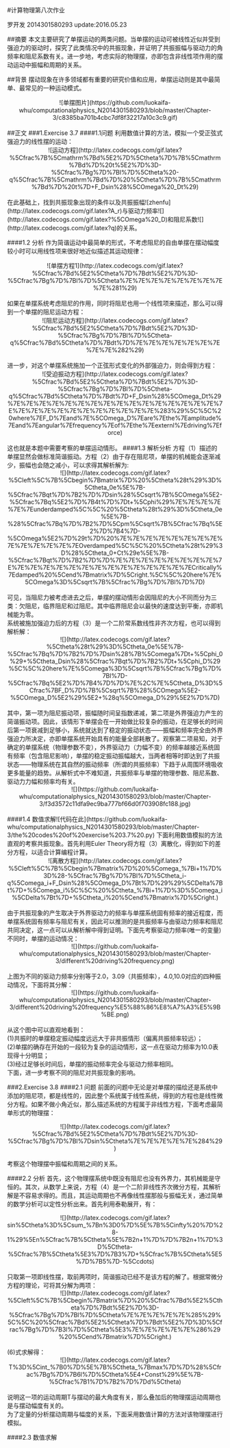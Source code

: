 #计算物理第八次作业

罗开发  2014301580293  update:2016.05.23

##摘要
   本文主要研究了单摆运动的两类问题。当单摆的运动可被线性近似并受到强迫力的驱动时，探究了此类情况中的共振现象，并证明了共振振幅与驱动力的角频率和阻尼系数有关。进一步地，考虑实际的物理摆，亦即包含非线性项作用的摆动运动中振幅和周期的关系。

##背景
摆动现象在许多领域都有重要的研究价值和应用，单摆运动则是其中最简单、最常见的一种运动模式。
<div align=center>![单摆图片](https://github.com/luokaifa-whu/computationalphysics_N2014301580293/blob/master/Chapter-3/c8385ba701b4cbc7df8f32217a10c3c9.gif)</div><br/>
##正文
###1.Exercise 3.7
####1.1问题
利用数值计算的方法，模拟一个受正弦式强迫力的线性摆的运动：<br/>
<div align=center>![运动方程](http://latex.codecogs.com/gif.latex?%5Cfrac%7B%5Cmathrm%7Bd%5E2%7D%5Ctheta%7D%7B%5Cmathrm%7Bd%7D%20t%5E2%7D%3D-%5Cfrac%7Bg%7D%7Bl%7D%5Ctheta%20-q%5Cfrac%7B%5Cmathrm%7Bd%7D%20%5Ctheta%7D%7B%5Cmathrm%7Bd%7D%20t%7D&plus;F_Dsin%28%5COmega%20_Dt%29)</div><br/>
在此基础上，找到共振现象出现的条件以及共振振幅![zhenfu](http://latex.codecogs.com/gif.latex?A_r)与驱动力频率![](http://latex.codecogs.com/gif.latex?%5COmega%20_D)和阻尼系数![](http://latex.codecogs.com/gif.latex?q)的关系。

####1.2 分析
作为简谐运动中最简单的形式，不考虑阻尼的自由单摆在摆动幅度较小时可以用线性项来很好地近似描述其运动规律：<br/>
<div align=center>![单摆方程1](http://latex.codecogs.com/gif.latex?%5Cfrac%7Bd%5E2%5Ctheta%7D%7Bdt%5E2%7D%3D-%5Cfrac%7Bg%7D%7Bl%7D%5Ctheta%7E%7E%7E%7E%7E%7E%7E%7E%7E%281%29)</div><br/>
如果在单摆系统考虑阻尼的作用，同时将阻尼也用一个线性项来描述，那么可以得到一个单摆的阻尼运动方程：
<div align=center>![阻尼运动方程](http://latex.codecogs.com/gif.latex?%5Cfrac%7Bd%5E2%5Ctheta%7D%7Bdt%5E2%7D%3D-%5Cfrac%7Bg%7D%7Bl%7D%5Ctheta-q%5Cfrac%7Bd%5Ctheta%7D%7Bdt%7D%7E%7E%7E%7E%7E%7E%7E%7E%7E%282%29)</div><br/>
进一步，对这个单摆系统施加一个正弦形式变化的外部强迫力，则会得到方程：
<div align=center>![受迫振动方程](http://latex.codecogs.com/gif.latex?%5Cfrac%7Bd%5E2%5Ctheta%7D%7Bdt%5E2%7D%3D-%5Cfrac%7Bg%7D%7Bl%7D%5Ctheta-q%5Cfrac%7Bd%5Ctheta%7D%7Bdt%7D&plus;F_Dsin%28%5COmega_Dt%29%7E%7E%7E%7E%7E%7E%7E%7E%7E%7E%7E%7E%7E%7E%7E%7E%7E%7E%7E%7E%7E%7E%7E%7E%7E%7E%7E%7E%283%29%5C%5C%20where%7EF_D%7Eand%7E%5COmega_D%7Eare%7Ethe%7Eamplitude%7Eand%7Eangular%7Efrequency%7Eof%7Ethe%7Eexternl%7Edriving%7Eforce)</div><br/>
这也就是本题中需要考察的单摆运动情形。
####1.3 解析分析
方程（1）描述的单摆显然会做标准简谐振动。方程（2）由于存在阻尼项，单摆的机械能会逐渐减少，振幅也会随之减小，可以求得其解析解为:<br/>
<div align=center>![](http://latex.codecogs.com/gif.latex?%5Cleft%5C%7B%5Cbegin%7Bmatrix%7D%20%5Ctheta%28t%29%3D%5Ctheta_0e%5E%7B-%5Cfrac%7Bqt%7D%7B2%7D%7Dsin%28%5Csqrt%7B%5COmega%5E2-%5Cfrac%7Bq%5E2%7D%7B4t%7D%7Dt&plus;%5Cphi%29%7E%7E%7E%7E%7E%7Eunderdamped%5C%5C%20%5Ctheta%28t%29%3D%5Ctheta_0e%5E%7B-%28%5Cfrac%7Bq%7D%7B2%7D%5Cpm%5Csqrt%7B%5Cfrac%7Bq%5E2%7D%7B4%7D-%5COmega%5E2%7D%29t%7D%20%7E%7E%7E%7E%7E%7E%7E%7E%7E%7E%7E%7E%7E%7EOverdamped%5C%5C%20%5Ctheta%28t%29%3D%28%5Ctheta_0&plus;Ct%29e%5E%7B-%5Cfrac%7Bqt%7D%7B2%7D%7D%7E%7E%7E%7E%7E%7E%7E%7E%7E%7E%7E%7E%7E%7E%7E%7E%7E%7E%7E%7E%7E%7E%7ECritically%7Edamped%20%5Cend%7Bmatrix%7D%5Cright.%5C%5C%20here%7E%5COmega%3D%5Csqrt%7B%5Cfrac%7Bg%7D%7Bl%7D%7D)</div><br/>
可见，当阻尼力被考虑进去之后，单摆的摆动情形会因阻尼的大小不同而分为三类：欠阻尼，临界阻尼和过阻尼。其中临界阻尼会以最快的速度达到平衡，亦即机械能为零。<br/>
系统被施加强迫力后的方程（3）是一个二阶常系数线性非齐次方程，也可以得到解析解：<br/>
<div align=center>![](http://latex.codecogs.com/gif.latex?%5Ctheta%28t%29%3D%5Ctheta_0e%5E%7B-%5Cfrac%7Bq%7D%7B2%7D%7Dsin%28%7B%5Comega%7Dt&plus;%5Cphi_0%29&plus;%5Ctheta_Dsin%28%5Cfrac%7Bqt%7D%7B2%7Dt&plus;%5Cphi_D%29%5C%5C%20here%7E%5Comega%3D%5Csqrt%7B%5Cfrac%7Bg%7D%7Bl%7D-%5Cfrac%7Bq%5E2%7D%7B4%7D%7D%7E%2C%7E%5Ctheta_D%3D%5Cfrac%7BF_D%7D%7B%5Csqrt%7B%28%5COmega%5E2-%5COmega_D%5E2%29%5E2&plus;%28q%5COmega_D%29%5E2%7D%7D)</div><br/>
其中，第一项为阻尼振动项，振幅随时间呈指数递减，第二项是外界强迫力产生的简谐振动项。因此，该情形下单摆会在一开始做比较复杂的振动，在足够长的时间后第一项衰减到足够小，系统就达到了稳定的振动状态——振幅和频率完全由外界强迫力所决定，亦即单摆系统开始具有的能量全部耗散了。观察第二项易知，对于确定的单摆系统（物理参数不变），外界驱动力（力幅不变）的频率越接近系统固有频率（包含阻尼影响），单摆的稳定振动振幅越大，当两者相等时即达到了共振状态——物理系统在其自然的振动频率（所谓的共振频率）下趋于从周围环境吸收更多能量的趋势。从解析式中不难知道，共振频率与单摆的物理参数、阻尼系数、驱动力力幅和频率均有关。<br/>
<div align=center>![](https://github.com/luokaifa-whu/computationalphysics_N2014301580293/blob/master/Chapter-3/f3d3572c11dfa9ec9ba777bf66d0f703908fc188.jpg)</div><br/>
####1.4 数值求解![代码在此](https://github.com/luokaifa-whu/computationalphysics_N2014301580293/blob/master/Chapter-3/the%20codes%20of%20exercise%203.7%20.py)
下面利用数值模拟的方法直观的考察共振现象。首先利用Euler Theory将方程（3）离散化，得到如下的差分方程，以适合计算编程计算。<br/>
<div align=center>![离散方程](http://latex.codecogs.com/gif.latex?%5Cleft%5C%7B%5Cbegin%7Bmatrix%7D%20%5Comega_%7Bi&plus;1%7D%3D%28-%5Cfrac%7Bg%7D%7Bl%7D%5Ctheta_i-q%5Comega_i&plus;F_Dsin%28%5COmega_D%7Bt%7D%29%29%5CDelta%7Bt%7D&plus;%5Comega_i%5C%5C%20%5Ctheta_%7Bi&plus;1%7D%3D%5Comega_i%5CDelta%7Bt%7D&plus;%5Ctheta_i%20%5Cend%7Bmatrix%7D%5Cright.)</div><br/>
由于共振现象的产生取决于外界驱动力的频率与单摆系统固有频率的接近程度，而单摆系统固有频率与阻尼有关，因此可以推测的是共振频率与由驱动力频率和阻尼共同决定，这一点可以从解析解中得到证明。下面先考察驱动力频率(唯一的变量)不同时，单摆的运动情况：<br/>
<div  align=center>![](https://github.com/luokaifa-whu/computationalphysics_N2014301580293/blob/master/Chapter-3/different%20driving%20frequency.png)</div><br/>
上图为不同的驱动力频率分别等于2.0，3.09（共振频率），4.0,10.0对应的四种振动情况，下面将其分解：<br/>
<div  align=center>![](https://github.com/luokaifa-whu/computationalphysics_N2014301580293/blob/master/Chapter-3/different%20driving%20frequency%E5%88%86%E8%A7%A3%E5%9B%BE.png)</div><br/>
从这个图中可以直观地看到：<br/>
(1)共振时的单摆稳定振动幅度远远大于非共振情形（偏离共振频率较远）；<br/>
(2)单摆的确存在开始的一段较为复杂的运动情形，这一点在驱动力频率为10.0表现得十分明显；<br/>
(3)经过足够长时间后，单摆的振动频率完全与驱动力频率相同。<br/>
下面，进一步考察不同的阻尼对共振现象的影响。



###2.Exercise 3.8
####2.1 问题
前面的问题中无论是对单摆的描绘还是系统中添加的阻尼项，都是线性的，因此整个系统属于线性系统，得到的方程也是线性微分方程。如果不做小角近似，那么描述系统的方程属于非线性方程，下面考虑最简单形式的物理摆：<br/>
<div align=center>![](http://latex.codecogs.com/gif.latex?%5Cfrac%7Bd%5E2%5Ctheta%7D%7Bdt%5E2%7D%3D-%5Cfrac%7Bg%7D%7Bl%7Dsin%5Ctheta%7E%7E%7E%7E%7E%284%29)</div><br/>
考察这个物理摆中振幅和周期之间的关系。<br/>

####2.2 分析
首先，这个物理摆系统中既没有阻尼也没有外界力，其机械能是守恒的。其次，从数学上来说，方程（4）是一个二阶非线性齐次微分方程，其解析解是不容易求得的。而且，其运动周期也不再像线性摆那般与振幅无关，通过简单的数学分析可以定性分析出来。首先利用泰勒展开，有：<be/>
<div align=center>![](http://latex.codecogs.com/gif.latex?sin%5Ctheta%3D%5Csum_%7Bn%3D0%7D%5E%7B%5Cinfty%20%7D%28-1%29%5En%5Cfrac%7B%5Ctheta%5E%7B2n&plus;1%7D%7D%7B2n&plus;1%7D%3D%5Ctheta-%5Cfrac%7B%5Ctheta%5E3%7D%7B3%7D&plus;%5Cfrac%7B%5Ctheta%5E5%7D%7B5%7D-%5Ccdots)</div><br/>
只取第一项即线性摆，取前两项时，简谐振动已经不是该方程的解了。根据常微分方程的理论，可将其分解为两项：<br/>
<div align=center>![](http://latex.codecogs.com/gif.latex?%5Cleft%5C%7B%5Cbegin%7Bmatrix%7D%20%5Cfrac%7Bd%5E2%5Ctheta%7D%7Bdt%5E2%7D%3D-%5Cfrac%7Bg%7D%7Bl%7D%5Ctheta%7E%7E%7E%7E%7E%285%29%5C%5C%20%5Cfrac%7Bd%5E2%5Ctheta%7D%7Bdt%5E2%7D%3D%5Cfrac%7Bg%7D%7B3l%7D%5Ctheta%5E3%7E%7E%7E%7E%7E%286%29%20%5Cend%7Bmatrix%7D%5Cright.)</div><br/>
(6)式求解得：<br/>
<div  align=center>![](http://latex.codecogs.com/gif.latex?T%3D%5Cint_%7B0%7D%5E%7B%5Ctheta_%7Bmax%7D%7D%28%5Cfrac%7Bg%7D%7B6l%7D%5Ctheta%5E4&plus;Const%29%5E%7B-%5Cfrac%7B1%7D%7B2%7D%7Dd%5Ctheta)</div><br/>
说明这一项的运动周期T与摆动的最大角度有关，那么叠加后的物理摆运动周期也是与摆动幅度有关的。<br/>
为了定量的分析摆动周期与幅度的关系，下面采用数值计算的方法对该物理摆进行模拟。

####2.3 数值求解
